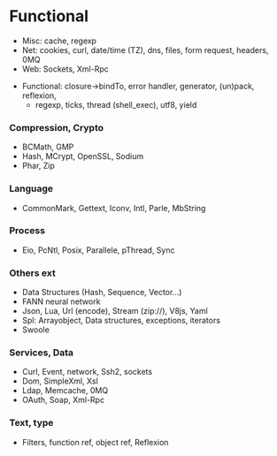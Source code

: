 # Functional

- Misc: cache, regexp 
- Net: cookies, curl, date/time (TZ), dns, files, form request, headers, 0MQ
- Web: Sockets, Xml-Rpc  
+ Functional: closure->bindTo, error handler, generator, (un)pack, reflexion, 
  - regexp, ticks, thread (shell_exec), utf8, yield

### Compression, Crypto
- BCMath, GMP
- Hash, MCrypt, OpenSSL, Sodium
- Phar, Zip

### Language
- CommonMark, Gettext, Iconv, Intl, Parle, MbString

### Process
- Eio, PcNtl, Posix, Parallele, pThread, Sync

### Others ext
- Data Structures (Hash, Sequence, Vector...)
- FANN neural network
- Json, Lua, Url (encode), Stream (zip://), V8js, Yaml
- Spl: Arrayobject, Data structures, exceptions, iterators
- Swoole

### Services, Data
- Curl, Event, network, Ssh2, sockets
- Dom, SimpleXml, Xsl
- Ldap, Memcache, 0MQ
- OAuth, Soap, Xml-Rpc

### Text, type
- Filters, function ref, object ref, Reflexion
